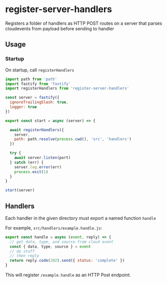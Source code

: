 # register-server-handlers

Registers a folder of handlers as HTTP POST routes on a server that parses cloudevents from payload before sending to handler

## Usage

### Startup

On startup, call `registerHandlers`

```javascript
import path from 'path'
import fastify from 'fastify'
import registerHandlers from 'register-server-handlers'

const server = fastify({
  ignoreTrailingSlash: true,
  logger: true
})

export const start = async (server) => {

  await registerHandlers({
    server,
    path: path.resolve(process.cwd(), 'src', 'handlers')
  })

  try {
    await server.listen(port)
  } catch (err) {
    server.log.error(err)
    process.exit(1)
  }
}

start(server)
```

## Handlers

Each handler in the given directory must export a named function `handle`

For example, `src/handlers/example.handle.js`:

```javascript
export const handle = async (event, reply) => {
  // get data, type, and source from cloud event
  const { data, type, source } = event
  // do stuff
  // then reply
  return reply.code(202).send({ status: 'complete' })
}
```

This will register `/example.handle` as an HTTP Post endpoint.